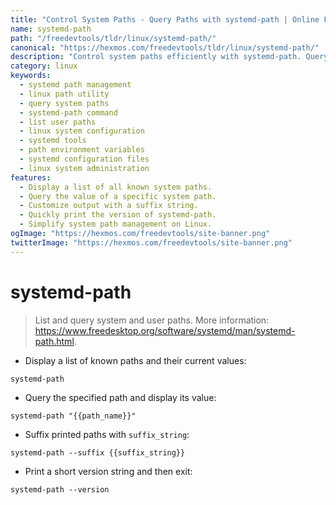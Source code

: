 ```yaml
---
title: "Control System Paths - Query Paths with systemd-path | Online Free DevTools by Hexmos"
name: systemd-path
path: "/freedevtools/tldr/linux/systemd-path/"
canonical: "https://hexmos.com/freedevtools/tldr/linux/systemd-path/"
description: "Control system paths efficiently with systemd-path. Query, list, and manage system and user paths on Linux systems. Free online tool, no registration required."
category: linux
keywords:
  - systemd path management
  - linux path utility
  - query system paths
  - systemd-path command
  - list user paths
  - linux system configuration
  - systemd tools
  - path environment variables
  - systemd configuration files
  - linux system administration
features:
  - Display a list of all known system paths.
  - Query the value of a specific system path.
  - Customize output with a suffix string.
  - Quickly print the version of systemd-path.
  - Simplify system path management on Linux.
ogImage: "https://hexmos.com/freedevtools/site-banner.png"
twitterImage: "https://hexmos.com/freedevtools/site-banner.png"
---
```


# systemd-path

> List and query system and user paths.
> More information: <https://www.freedesktop.org/software/systemd/man/systemd-path.html>.

- Display a list of known paths and their current values:

`systemd-path`

- Query the specified path and display its value:

`systemd-path "{{path_name}}"`

- Suffix printed paths with `suffix_string`:

`systemd-path --suffix {{suffix_string}}`

- Print a short version string and then exit:

`systemd-path --version`
